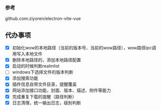 ### 参考 
github.com:ziyoren/electron-vite-vue

## 代办事项
- [x] 初始化wow的本地路径（当前的版本号、当前的wow路径），wow路径ipc调用写入本地文件
- [x] 删除本地路径的，添加本地路径配置
- [x] 启动的时候判断realmlist
- [ ] windows下选择文件的版本判断
- [x] 添加搜索功能
- [x] 插件信息自带文件目录，提醒覆盖
- [x] 网站添加接口功能，封面、版本、描述、附件等能力
- [x] 完成重复下载的提醒（路径判断）
- [x] 日志清理，统一输出日志，级别判断
